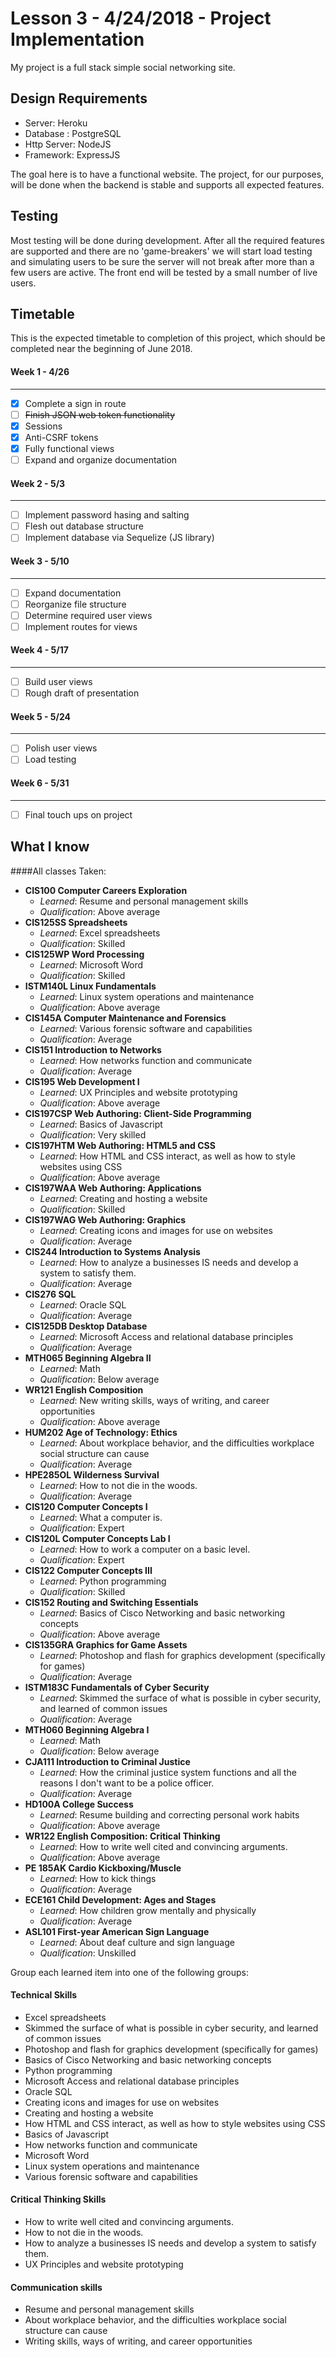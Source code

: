 # Lesson 3 - 4/24/2018 - Project Implementation

My project is a full stack simple social networking site.  


## Design Requirements

- Server: Heroku
- Database : PostgreSQL
- Http Server: NodeJS
- Framework: ExpressJS

The goal here is to have a functional website. The project, for our purposes, will be done when the backend is stable and supports all expected features. 

## Testing
Most testing will be done during development. After all the required features are supported and there are no 'game-breakers' we will start load testing and simulating users to be sure the server will not break after more than a few users are active. The front end will be tested by a small number of live users.


## Timetable

This is the expected timetable to completion of this project, which should be completed near the beginning of June 2018.

#### Week 1 - 4/26
---
- [x] Complete a sign in route
- [ ] ~~Finish JSON web token functionality~~
- [x] Sessions
- [x] Anti-CSRF tokens 
- [x] Fully functional views 
- [ ] Expand and organize documentation

#### Week 2 - 5/3
---
- [ ] Implement password hasing and salting
- [ ] Flesh out database structure
- [ ] Implement database via Sequelize (JS library)

#### Week 3 - 5/10
---
- [ ] Expand documentation
- [ ] Reorganize file structure
- [ ] Determine required user views
- [ ] Implement routes for views

#### Week 4 - 5/17
---
- [ ] Build user views
- [ ] Rough draft of presentation

#### Week 5 - 5/24
---
- [ ] Polish user views
- [ ] Load testing

#### Week 6 - 5/31
---
- [ ] Final touch ups on project




## What I know

####All classes Taken:

- **CIS100 Computer Careers Exploration**
  - *Learned*: Resume and personal management skills
  - *Qualification*: Above average
- **CIS125SS Spreadsheets**
  - *Learned*: Excel spreadsheets
  - *Qualification*: Skilled
- **CIS125WP Word Processing**
  - *Learned*: Microsoft Word 
  - *Qualification*: Skilled
- **ISTM140L Linux Fundamentals**
  - *Learned*: Linux system operations and maintenance
  - *Qualification*: Above average
- **CIS145A Computer Maintenance and Forensics**
  - *Learned*: Various forensic software and capabilities
  - *Qualification*: Average
- **CIS151 Introduction to Networks**
  - *Learned*: How networks function and communicate
  - *Qualification*: Average
- **CIS195 Web Development I**
  - *Learned*: UX Principles and website prototyping
  - *Qualification*: Above average
- **CIS197CSP Web Authoring: Client-Side Programming**
  - *Learned*: Basics of Javascript 
  - *Qualification*: Very skilled
- **CIS197HTM Web Authoring: HTML5 and CSS**
  - *Learned*: How HTML and CSS interact, as well as how to style websites using CSS
  - *Qualification*: Above average
- **CIS197WAA Web Authoring: Applications**
  - *Learned*: Creating and hosting a website
  - *Qualification*: Skilled
- **CIS197WAG Web Authoring: Graphics**
  - *Learned*: Creating icons and images for use on websites
  - *Qualification*: Average
- **CIS244 Introduction to Systems Analysis**
  - *Learned*: How to analyze a businesses IS needs and develop a system to satisfy them.
  - *Qualification*: Average
- **CIS276 SQL**
  - *Learned*: Oracle SQL
  - *Qualification*: Average
- **CIS125DB Desktop Database**
  - *Learned*: Microsoft Access and relational database principles
  - *Qualification*: Average
- **MTH065 Beginning Algebra II**
  - *Learned*: Math
  - *Qualification*: Below average
- **WR121 English Composition**
  - *Learned*: New writing skills, ways of writing, and career opportunities
  - *Qualification*: Above average
- **HUM202 Age of Technology: Ethics**
  - *Learned*: About workplace behavior, and the difficulties workplace social structure can cause
  - *Qualification*: Average
- **HPE285OL Wilderness Survival**
  - *Learned*: How to not die in the woods.
  - *Qualification*: Average
- **CIS120 Computer Concepts I**
  - *Learned*: What a computer is.
  - *Qualification*: Expert
- **CIS120L Computer Concepts Lab I**
  - *Learned*: How to work a computer on a basic level.
  - *Qualification*: Expert
- **CIS122 Computer Concepts III**
  - *Learned*: Python programming
  - *Qualification*: Skilled
- **CIS152 Routing and Switching Essentials** 
  - *Learned*: Basics of Cisco Networking and basic networking concepts
  - *Qualification*: Above average
- **CIS135GRA Graphics for Game Assets**
  - *Learned*: Photoshop and flash for graphics development (specifically for games)
  - *Qualification*: Average
- **ISTM183C Fundamentals of Cyber Security**
  - *Learned*: Skimmed the surface of what is possible in cyber security, and learned of common issues
  - *Qualification*: Average
- **MTH060 Beginning Algebra I**
  - *Learned*: Math
  - *Qualification*: Below average
- **CJA111 Introduction to Criminal Justice** 
  - *Learned*: How the criminal justice system functions and all the reasons I don't want to be a police officer.
  - *Qualification*: Average
- **HD100A College Success** 
  - *Learned*: Resume building and correcting personal work habits
  - *Qualification*: Above average
- **WR122 English Composition: Critical Thinking** 
  - *Learned*: How to write well cited and convincing arguments.
  - *Qualification*: Above average
- **PE 185AK Cardio Kickboxing/Muscle**
  - *Learned*: How to kick things
  - *Qualification*: Average
- **ECE161 Child Development: Ages and Stages**
  - *Learned*: How children grow mentally and physically 
  - *Qualification*: Average
- **ASL101 First-year American Sign Language**
  - *Learned*: About deaf culture and sign language
  - *Qualification*: Unskilled


Group each learned item into one of the following groups:
#### Technical Skills

- Excel spreadsheets
- Skimmed the surface of what is possible in cyber security, and learned of common issues
- Photoshop and flash for graphics development (specifically for games)
- Basics of Cisco Networking and basic networking concepts
- Python programming
- Microsoft Access and relational database principles
- Oracle SQL
- Creating icons and images for use on websites
- Creating and hosting a website
- How HTML and CSS interact, as well as how to style websites using CSS
- Basics of Javascript
- How networks function and communicate
- Microsoft Word 
- Linux system operations and maintenance
- Various forensic software and capabilities

#### Critical Thinking Skills

- How to write well cited and convincing arguments.
- How to not die in the woods.
- How to analyze a businesses IS needs and develop a system to satisfy them.
- UX Principles and website prototyping

#### Communication skills

- Resume and personal management skills
- About workplace behavior, and the difficulties workplace social structure can cause
- Writing skills, ways of writing, and career opportunities